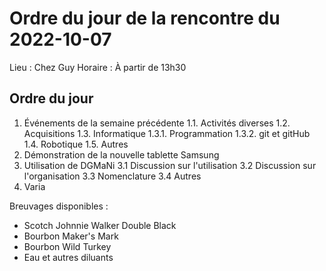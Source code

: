 # Ordre du jour de la rencontre du 2022-10-07
Lieu :    Chez Guy
Horaire : À partir de 13h30

## Ordre du jour
1. Événements de la semaine précédente
  1.1. Activités diverses
  1.2. Acquisitions
  1.3. Informatique
    1.3.1. Programmation
    1.3.2. git et gitHub
  1.4. Robotique
  1.5. Autres
2. Démonstration de la nouvelle tablette Samsung
3. Utilisation de DGMaNi
  3.1  Discussion sur l'utilisation
  3.2  Discussion sur l'organisation
  3.3  Nomenclature
  3.4  Autres
5. Varia

Breuvages disponibles :
  * Scotch Johnnie Walker Double Black
  * Bourbon Maker's Mark
  * Bourbon Wild Turkey
  * Eau et autres diluants
